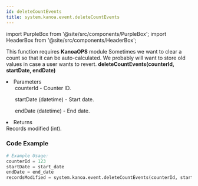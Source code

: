 ```yaml
---
id: deleteCountEvents
title: system.kanoa.event.deleteCountEvents
---
```


import PurpleBox from '@site/src/components/PurpleBox';
import HeaderBox from '@site/src/components/HeaderBox';

<PurpleBox>This function requires <b>KanoaOPS</b> module</PurpleBox>
<HeaderBox header="Description">
    Sometimes we want to clear a count so that it can be auto-calculated. We probably will want to store old values in case a user wants to revert.
</HeaderBox>
<HeaderBox header="Syntax">
    <b>deleteCountEvents(counterId, startDate, endDate)</b>
    <li>Parameters <br />
        <ul>counterId - Counter ID.</ul>
        <ul>startDate (datetime) - Start date.</ul>
        <ul>endDate (datetime) - End date.</ul>
    </li>
    <li>Returns <br />
        Records modified (int).
    </li>
</HeaderBox>

### Code Example

```python
# Example Usage:
counterId = 123
startDate = start_date
endDate = end_date
recordsModified = system.kanoa.event.deleteCountEvents(counterId, startDate, endDate)

